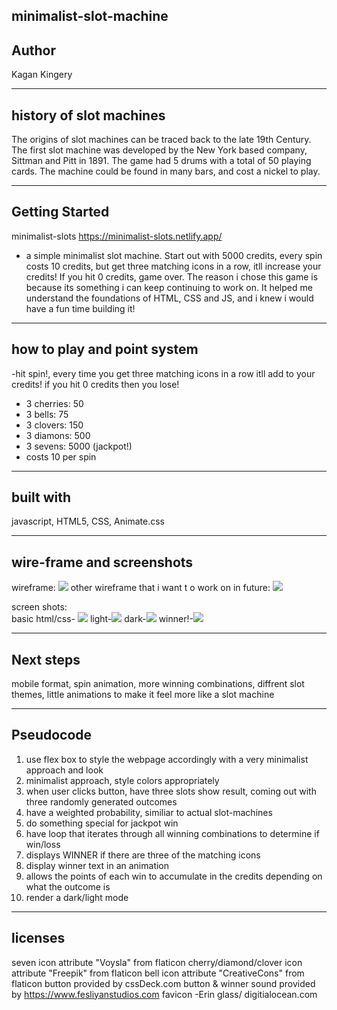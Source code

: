 ## minimalist-slot-machine

## Author
Kagan Kingery

---------------------------------

## history of slot machines
The origins of slot machines can be traced back to the late 19th Century. The first slot machine was developed by the New York based company, Sittman and Pitt in 1891. The game had 5 drums with a total of 50 playing cards. The machine could be found in many bars, and cost a nickel to play.

---------------------------------

## Getting Started
minimalist-slots
https://minimalist-slots.netlify.app/
- a simple minimalist slot machine. Start out with 5000 credits, every spin costs 10 credits, but get three matching icons in a row, itll increase your credits! If you hit 0 credits, game over. The reason i chose this game is because its something i can keep continuing to work on. It helped me understand the foundations of HTML, CSS and JS, and i knew i would have a fun time building it!

---------------------------------

## how to play and point system
-hit spin!, every time you get three matching icons in a row itll add to your credits! if you hit 0 credits then you lose!
  
  - 3 cherries: 50
  - 3 bells: 75
  - 3 clovers: 150
  - 3 diamons: 500
  - 3 sevens: 5000 (jackpot!)
  - costs 10 per spin

---------------------------------

## built with
javascript, HTML5, CSS, Animate.css

---------------------------------

## wire-frame and screenshots
wireframe: 
<img src="https://imgur.com/a/YE5etYC"/>
other wireframe that i want t o work on in future: <img src="https://imgur.com/a/aIsWQwT"/>

screen shots:  
basic html/css- <img src="https://imgur.com/a/u0wcn2Z"/>
light-<img src="https://imgur.com/a/Nr9bgO8"/>
dark-<img src ="https://imgur.com/a/fbbFyla"/>
winner!-<img src ="https://imgur.com/a/SkdXS73"/>

---------------------------------

## Next steps 
mobile format, spin animation, more winning combinations, diffrent slot themes, little animations to make it feel more like a slot machine

---------------------------------

## Pseudocode
1. use flex box to style the webpage accordingly with a very minimalist approach and look
2. minimalist approach, style colors appropriately
3. when user clicks button, have three slots show result, coming out with three randomly generated outcomes
4. have a weighted probability, similiar to actual slot-machines
5. do something special for jackpot win
6. have loop that iterates through all winning combinations to determine if win/loss
7. displays WINNER if there are three of the matching icons
8. display winner text in an animation
9. allows the points of each win to accumulate in the credits depending on what the outcome is
10. render a dark/light mode

---------------------------------

## licenses
seven icon attribute "Voysla" from flaticon
cherry/diamond/clover icon attribute "Freepik" from flaticon
bell icon attribute "CreativeCons" from flaticon
button provided by cssDeck.com
button & winner sound provided by https://www.fesliyanstudios.com
favicon -Erin glass/ digitialocean.com